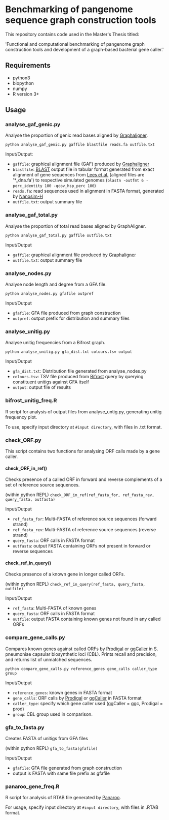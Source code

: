 # Benchmarking of pangenome sequence graph construction tools

This repository contains code used in the Master's Thesis titled:

'Functional and computational benchmarking of pangenome graph construction tools and development of a graph-based bacterial gene caller.'

## Requirements

- python3
- biopython
- numpy
- R version 3+

## Usage

### analyse_gaf_genic.py

Analyse the proportion of genic read bases aligned by [Graphaligner](https://github.com/maickrau/GraphAligner).

```python analyse_gaf_genic.py gaffile blastfile reads.fa outfile.txt```

Input/Output:
 - ```gaffile```: graphical alignment file (GAF) produced by [Graphaligner](https://github.com/maickrau/GraphAligner)
 - ```blastfile```: [BLAST](https://www.sciencedirect.com/science/article/abs/pii/S0022283605803602?via%3Dihub) output file in tabular format generated from exact alignment of gene sequences from [Lees et al.](https://www.ncbi.nlm.nih.gov/pmc/articles/PMC5930550/) (aligned files are '*_dna.fa') to respective simulated genomes (```blastn -outfmt 6 -perc_identity 100 -qcov_hsp_perc 100```)
 - ```reads.fa```: read sequences used in alignment in FASTA format, generated by [Nanosim-H](https://github.com/karel-brinda/NanoSim-H)
 - ```outfile.txt```: output summary file

 ### analyse_gaf_total.py

Analyse the proportion of total read bases aligned by GraphAligner.

```python analyse_gaf_total.py gaffile outfile.txt```

Input/Output
- ```gaffile```: graphical alignment file produced by [Graphaligner](https://github.com/maickrau/GraphAligner)
- ```outfile.txt```: output summary file

### analyse_nodes.py

Analyse node length and degree from a GFA file.

```python analyse_nodes.py gfafile outpref```

Input/Output
- ```gfafile```: GFA file produced from graph construction
- ```outpref```: output prefix for distribution and summary files

### analyse_unitig.py

Analyse unitig frequencies from a Bifrost graph.

```python analyse_unitig.py gfa_dist.txt colours.tsv output```

Input/Output
- ```gfa_dist.txt```: Distribution file generated from analyse_nodes.py
- ```colours.tsv```: TSV file produced from [Bifrost](https://github.com/pmelsted/bifrost) query by querying constituent unitigs against GFA itself
- ```output```: output file of results

### bifrost_unitig_freq.R

R script for analysis of output files from analyse_untig.py, generating unitig frequency plot.

To use, specify input directory at ```#input directory```, with files in .txt format.

### check_ORF.py

This script contains two functions for analysing ORF calls made by a gene caller.

#### check_ORF_in_ref()

Checks presence of a called ORF in forward and reverse complements of a set of reference source sequences.

(within python REPL)
```check_ORF_in_ref(ref_fasta_for, ref_fasta_rev, query_fasta, outfasta)```

Input/Output
- ```ref_fasta_for```: Multi-FASTA of reference source sequences (forward strand)
- ```ref_fasta_rev```: Multi-FASTA of reference source sequences (reverse strand)
- ```query_fasta```: ORF calls in FASTA format
- ```outfasta```: output FASTA containing ORFs not present in forward or reverse sequences

#### check_ref_in_query()

Checks presence of a known gene in longer called ORFs.

(within python REPL)
```check_ref_in_query(ref_fasta, query_fasta, outfile)```

Input/Output
- ```ref_fasta```: Multi-FASTA of known genes
- ```query_fasta```: ORF calls in FASTA format
- ```outfile```: output FASTA containing known genes not found in any called ORFs

### compare_gene_calls.py

Compares known genes against called ORFs by [Prodigal](https://github.com/hyattpd/Prodigal) or [ggCaller](https://github.com/samhorsfield96/ggCaller) in S. pneumoniae capsular biosynthetic loci (CBL). Prints recall and precision, and returns list of unmatched sequences.

```python compare_gene_calls.py reference_genes gene_calls caller_type group```

Input/Output
- ```reference_genes```: known genes in FASTA format
- ```gene_calls```: ORF calls by [Prodigal](https://github.com/hyattpd/Prodigal) or [ggCaller](https://github.com/samhorsfield96/ggCaller) in FASTA format
- ```caller_type```: specify which gene caller used (ggCaller = ggc, Prodigal = prod)
- ```group```: CBL group used in comparison.

### gfa_to_fasta.py

Creates FASTA of unitigs from GFA files

(within python REPL)
```gfa_to_fasta(gfafile)```

Input/Output
- ```gfafile```: GFA file generated from graph construction
- output is FASTA with same file prefix as gfafile

### panaroo_gene_freq.R

R script for analysis of RTAB file generated by [Panaroo](https://github.com/gtonkinhill/panaroo).

For usage, specify input directory at ```#input directory```, with files in .RTAB format.
